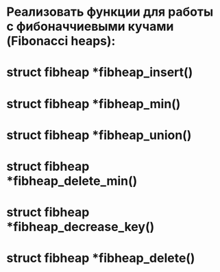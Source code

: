 # Реализовать функции для работы с фибоначчиевыми кучами (Fibonacci heaps):

#   struct fibheap *fibheap_insert()
#   struct fibheap *fibheap_min()
#   struct fibheap *fibheap_union()
#   struct fibheap *fibheap_delete_min()
#   struct fibheap *fibheap_decrease_key()
#   struct fibheap *fibheap_delete()
